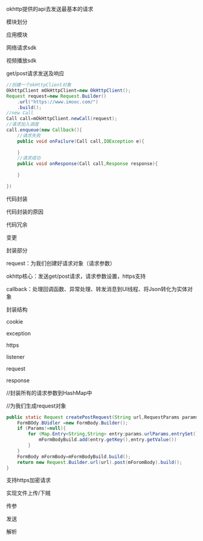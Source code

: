 okhttp提供的api去发送最基本的请求





模块划分

应用模块

网络请求sdk

视频播放sdk



get/post请求发送及响应

```java
//创建一个okHttpClient对象
OkhttpClient mOkHttpClient=new OkHttpClient();
Request request=new Request.Builder()
    .url("https://www.imooc.com/")
    .build();
//new Call
Call call=mOkHttpClient.newCall(request);
//请求加入调度
call.enqueue(new Callback(){
    //请求失败
    public void onFailure(Call call,IOException e){
        
    }
    //请求成功
    public void onResponse(Call call,Response response){
        
    } 
    
})
```



代码封装

代码封装的原因

代码冗余

变更



封装部分

request：为我们创建好请求对象（请求参数）

okhttp核心：发送get/post请求，请求参数设置，https支持

callback：处理回调函数、异常处理、转发消息到UI线程、将Json转化为实体对象



封装结构

cookie

exception

https

listener

request

response



//封装所有的请求参数到HashMap中

//为我们生成request对象

```java
public static Request createPostRequest(String url,RequestParams params){
    FormBOdy.BUidler =new FormBody.Builder();
    if (Params!=null){
        for (Map.Entry<String,String> entry:params.urlParams,entrySet()){
            mFormBodyBuild.add(entry.getKey(),entry.getValue())
        }
    }
    FormBody mFormBody=mFormBodyBuild.build();
    return new Request.Builder.url(url).post(mForomBody).build();
}
```







支持https加密请求

实现文件上传/下贼

传参

发送



解析

